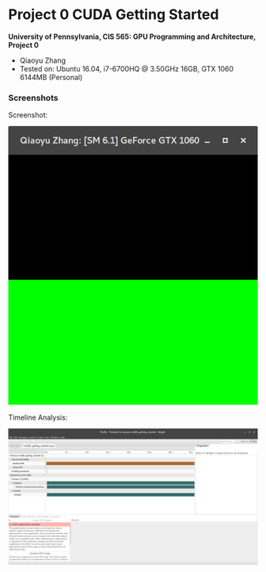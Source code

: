 Project 0 CUDA Getting Started
====================

**University of Pennsylvania, CIS 565: GPU Programming and Architecture, Project 0**

* Qiaoyu Zhang
* Tested on: Ubuntu 16.04, i7-6700HQ @ 3.50GHz 16GB, GTX 1060 6144MB (Personal)

### Screenshots
Screenshot:

![](images/example.png)

Timeline Analysis:

![](images/timeline.png)
